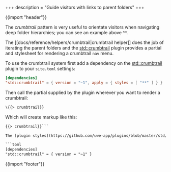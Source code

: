 +++
description = "Guide visitors with links to parent folders"
+++

{{import "header"}}

The *crumbtrail* pattern is very useful to orientate visitors when navigating deep folder hierarchies; you can see an example above ^^.

The [[docs/reference/helpers/crumbtrail|crumbtrail helper]] does the job of iterating the parent folders and the [std::crumbtrail][] plugin provides a partial and stylesheet for rendering a crumbtrail `nav` menu.

To use the crumbtrail system first add a dependency on the [std::crumbtrail][] plugin to your `site.toml` settings:

```toml
[dependencies]
"std::crumbtrail" = { version = "~1", apply = { styles = [ "**" ] } }
```

Then call the partial supplied by the plugin wherever you want to render a crumbtrail:

```handlebars
\{{> crumbtrail}}
```

Which will create markup like this:

```html
{{> crumbtrail}}```

The [plugin styles](https://github.com/uwe-app/plugins/blob/master/std/crumbtrail/styles/crumbtrail.css) are trivial so you may prefer to copy them into your stylesheet. If you do that change the dependency so you do not apply the plugin styles; it should look like this:

```toml
[dependencies]
"std::crumbtrail" = { version = "~1" }
```

{{import "footer"}}

[std::crumbtrail]: https://github.com/uwe-app/plugins/tree/master/std/crumbtrail
